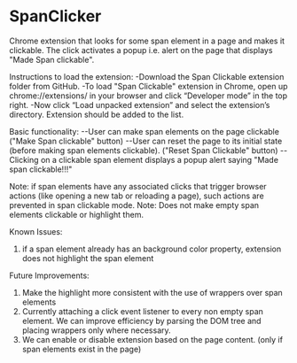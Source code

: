 # SpanClicker
Chrome extension that looks for some span element in a page and makes it clickable. The click activates a popup i.e. alert on the page that displays "Made Span clickable".

Instructions to load the extension:
-Download the Span Clickable extension folder from GitHub.
-To load "Span Clickable" extension in Chrome, open up chrome://extensions/ in your browser and click “Developer mode” in the top right.
-Now click “Load unpacked extension” and select the extension’s directory. Extension should be added to the list.

Basic functionality:
--User can make span elements on the page clickable ("Make Span clickable" button)
--User can reset the page to its initial state (before making span elements clickable). ("Reset Span Clickable" button)
--Clicking on a clickable span element displays a popup alert saying "Made span clickable!!!"

Note: if span elements have any associated clicks that trigger browser actions (like opening a new tab or reloading a page), such actions are prevented in span clickable mode.
Note: Does not make empty span elements clickable or highlight them.

Known Issues:
1. if a span element already has an background color property, extension does not highlight the span element

Future Improvements:
1. Make the highlight more consistent with the use of wrappers over span elements
2. Currently attaching a click event listener to every non empty span element. We can improve efficiency by parsing the DOM tree and placing wrappers only where necessary.
3. We can enable or disable extension based on the page content. (only if span elements exist in the page)
